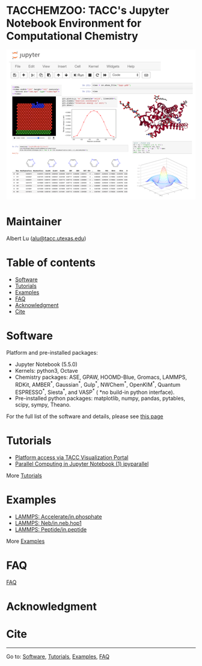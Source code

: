 # TACCHEMZOO: TACC's Jupyter Notebook Environment for Computational Chemistry

<img src="./images/pic_tcz_intro.png" alt="tcz_intro" width="800">

Maintainer
==========  
Albert Lu  (alu@tacc.utexas.edu)

Table of contents
=================
* [Software](#Software)
* [Tutorials](#Tutorials)
* [Examples](#Examples)
* [FAQ](#FAQ)
* [Acknowledgment](#acknowledgment)
* [Cite](#cite)

Software
========

Platform and pre-installed packages:

- Jupyter Notebook (5.5.0)
- Kernels: python3, Octave
- Chemistry packages: ASE, GPAW, HOOMD-Blue, Gromacs, LAMMPS, RDKit, AMBER<sup>*</sup>, Gaussian<sup>\*</sup>, Gulp<sup>\*</sup>, NWChem<sup>\*</sup>, OpenKIM<sup>\*</sup>, Quantum ESPRESSO<sup>\*</sup>, Siesta<sup>\*</sup>, and VASP<sup>\*</sup> ( \*no build-in python interface).
- Pre-installed python packages: matplotlib, numpy, pandas, pytables, scipy, sympy, Theano.

For the full list of the software and details, please see [this page](./docs/Software.md)

Tutorials
=========

* [Platform access via TACC Visualization Portal](./docs/Tutorial_platform_access.md)
* [Parallel Computing in Jupyter Notebook (1) ipyparallel](./docs/Tutorial_ipyparallel.md)

More [Tutorials](./docs/Tutorials.md)

Examples
========
* [LAMMPS: Accelerate/in.phosphate][lmp-a3-h]
* [LAMMPS: Neb/in.neb.hop1][lmp-n2-h]
* [LAMMPS: Peptide/in.peptide][lmp-p1-h]  

[lmp-a3-h]: https://htmlpreview.github.io/?https://github.com/luxalatium/tcz_demo/blob/master/examples/lammps/accelerate/phosphate/lammps_accelerate_phosphate.html "accelerate-phosphate-h"
[lmp-n2-h]: https://htmlpreview.github.io/?https://github.com/luxalatium/tcz_demo/blob/master/examples/lammps/neb/hop1/lammps_neb_hop1.html "neb-hop1-h"
[lmp-p1-h]: https://htmlpreview.github.io/?https://github.com/luxalatium/tcz_demo/blob/master/examples/lammps/peptide/lammps_peptide.html "peptide-peptide-h"

More [Examples](./docs/Examples.md)

FAQ
===
[FAQ](./docs/Faq.md)

Acknowledgment
==============

Cite
====



----

Go to: [Software](./docs/Software.md), [Tutorials](./docs/Tutorials.md), [Examples](./docs/Examples.md), [FAQ](./docs/Faq.md)

